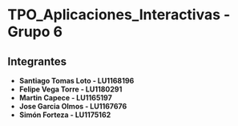 # TPO_Aplicaciones_Interactivas - Grupo 6

## Integrantes

- **Santiago Tomas Loto - LU1168196**  
- **Felipe Vega Torre - LU1180291**  
- **Martin Capece - LU1165197**  
- **Jose Garcia Olmos - LU1167676**
- **Simón Forteza - LU1175162** 